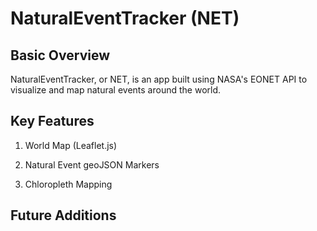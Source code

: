# NaturalEventTracker (NET)

## Basic Overview

NaturalEventTracker, or NET, is an app built using NASA's EONET API to visualize and map natural events around the world.

## Key Features

1. World Map (Leaflet.js)

2. Natural Event geoJSON Markers

3. Chloropleth Mapping 

## Future Additions
